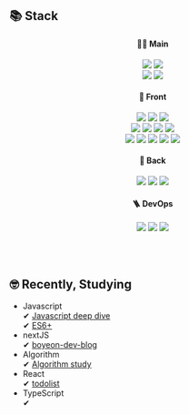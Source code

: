 ## 📚 Stack
<div align=center>

#### 👩‍💻 Main
<div>
  <img src="https://img.shields.io/badge/react-61DAFB?style=for-the-badge&logo=react&logoColor=black"> 
  <img src="https://img.shields.io/badge/vue.js-4FC08D?style=for-the-badge&logo=vue.js&logoColor=white"> <br/>
  <img src="https://img.shields.io/badge/typescript-3178C6?style=for-the-badge&logo=bootstrap&logoColor=white">
  <img src="https://img.shields.io/badge/javascript-F7DF1E?style=for-the-badge&logo=javascript&logoColor=black"> 
</div>

#### 🎨 Front
<div >
<img src="https://img.shields.io/badge/react-61DAFB?style=for-the-badge&logo=react&logoColor=black"> 
<img src="https://img.shields.io/badge/redux-764ABC?style=for-the-badge&logo=redux&logoColor=white"> 
<img src="https://img.shields.io/badge/vue.js-4FC08D?style=for-the-badge&logo=vue.js&logoColor=white"> <br/>
<img src="https://img.shields.io/badge/html5-E34F26?style=for-the-badge&logo=html5&logoColor=white"> 
<img src="https://img.shields.io/badge/css-1572B6?style=for-the-badge&logo=css3&logoColor=white"> 
<img src="https://img.shields.io/badge/javascript-F7DF1E?style=for-the-badge&logo=javascript&logoColor=black"> 
<img src="https://img.shields.io/badge/jquery-0769AD?style=for-the-badge&logo=jquery&logoColor=white"> <br/>
<img src="https://img.shields.io/badge/sass-CC6699?style=for-the-badge&logo=vue.js&logoColor=white"> 
<img src="https://img.shields.io/badge/bootstrap-7952B3?style=for-the-badge&logo=bootstrap&logoColor=white"> 
<img src="https://img.shields.io/badge/tailwindcss-06B6D4?style=for-the-badge&logo=bootstrap&logoColor=white">
<img src="https://img.shields.io/badge/mui-007FFF?style=for-the-badge&logo=bootstrap&logoColor=white">
<img src="https://img.shields.io/badge/typescript-3178C6?style=for-the-badge&logo=bootstrap&logoColor=white">
</div>

<!-- https://simpleicons.org/?q=tailwnd -->

#### 🧮 Back
<div>
<img src="https://img.shields.io/badge/java-007396?style=for-the-badge&logo=java&logoColor=white"> 
<img src="https://img.shields.io/badge/mysql-4479A1?style=for-the-badge&logo=mysql&logoColor=white">
<img src="https://img.shields.io/badge/springboot-6DB33F?style=for-the-badge&logo=mysql&logoColor=white">
</div>

#### 🪜 DevOps
<div>
<img src="https://img.shields.io/badge/jenkins-D24939?style=for-the-badge&logo=java&logoColor=white"> 
<img src="https://img.shields.io/badge/circleci-343434?style=for-the-badge&logo=mysql&logoColor=white">
<img src="https://img.shields.io/badge/kubernetes-326CE5?style=for-the-badge&logo=mysql&logoColor=white">
</div>

</div>

<br/><br/>

## 🤓 Recently, Studying
- Javascript <br/>
  ✔ [Javascript deep dive](https://github.com/boyeonJ/Modern-JS) <br/>
  ✔ [ES6+](https://github.com/boyeonJ/ES6plus-Study)
- nextJS <br/>
  ✔ [boyeon-dev-blog](https://github.com/boyeonJ/boyeon-dev-blog)
- Algorithm <br/>
  ✔ [Algorithm study](https://github.com/boyeonJ/Algorithm_Study)
- React <br/>
  ✔ [todolist](https://github.com/boyeonJ/react-redux-todo-list)
- TypeScript <br/>
  ✔ 
